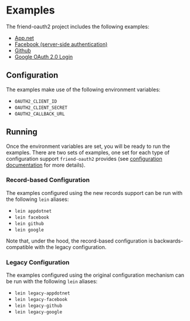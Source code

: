 # Examples

The friend-oauth2 project includes the following examples:

 * [App.net](https://developers.app.net/reference/authentication/)
 * [Facebook (server-side authentication)](https://developers.facebook.com/docs/facebook-login/manually-build-a-login-flow/)
 * [Github](https://developer.github.com/v3/oauth/)
 * [Google OAuth 2.0 Login](https://developers.google.com/accounts/docs/OAuth2Login)


## Configuration

The examples make use of the following environment variables:

* `OAUTH2_CLIENT_ID`
* `OAUTH2_CLIENT_SECRET`
* `OAUTH2_CALLBACK_URL`


## Running

Once the environment variables are set, you will be ready to run the examples.
There are two sets of examples, one set for each type of configuration support
`friend-oauth2` provides (see [configuration documentation][config docs] for
more details).

### Record-based Configuration

The examples configured using the new records support can be run with the
following `lein` aliases:

* `lein appdotnet`
* `lein facebook`
* `lein github`
* `lein google`

Note that, under the hood, the record-based configuration is
backwards-compatible with the legacy configuration.


### Legacy Configuration

The examples configured using the original configuration mechanism can be run
with the  following `lein` aliases:

* `lein legacy-appdotnet`
* `lein legacy-facebook`
* `lein legacy-github`
* `lein legacy-google`

[config docs]: http://clojusc.github.io/friend-oauth2/current/20-configurtion.html
